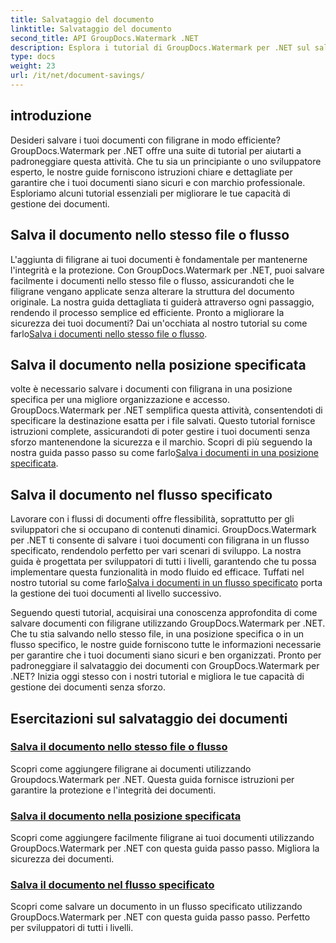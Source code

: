 ```yaml
---
title: Salvataggio del documento
linktitle: Salvataggio del documento
second_title: API GroupDocs.Watermark .NET
description: Esplora i tutorial di GroupDocs.Watermark per .NET sul salvataggio di documenti con filigrane. Scopri metodi passo passo per migliorare la sicurezza e la gestione dei documenti.
type: docs
weight: 23
url: /it/net/document-savings/
---
```

## introduzione

Desideri salvare i tuoi documenti con filigrane in modo efficiente? GroupDocs.Watermark per .NET offre una suite di tutorial per aiutarti a padroneggiare questa attività. Che tu sia un principiante o uno sviluppatore esperto, le nostre guide forniscono istruzioni chiare e dettagliate per garantire che i tuoi documenti siano sicuri e con marchio professionale. Esploriamo alcuni tutorial essenziali per migliorare le tue capacità di gestione dei documenti.

## Salva il documento nello stesso file o flusso
 L'aggiunta di filigrane ai tuoi documenti è fondamentale per mantenerne l'integrità e la protezione. Con GroupDocs.Watermark per .NET, puoi salvare facilmente i documenti nello stesso file o flusso, assicurandoti che le filigrane vengano applicate senza alterare la struttura del documento originale. La nostra guida dettagliata ti guiderà attraverso ogni passaggio, rendendo il processo semplice ed efficiente. Pronto a migliorare la sicurezza dei tuoi documenti? Dai un'occhiata al nostro tutorial su come farlo[Salva i documenti nello stesso file o flusso](./save-document-same-file-stream/).

## Salva il documento nella posizione specificata
 volte è necessario salvare i documenti con filigrana in una posizione specifica per una migliore organizzazione e accesso. GroupDocs.Watermark per .NET semplifica questa attività, consentendoti di specificare la destinazione esatta per i file salvati. Questo tutorial fornisce istruzioni complete, assicurandoti di poter gestire i tuoi documenti senza sforzo mantenendone la sicurezza e il marchio. Scopri di più seguendo la nostra guida passo passo su come farlo[Salva i documenti in una posizione specificata](./save-document-specified-location/).

## Salva il documento nel flusso specificato
 Lavorare con i flussi di documenti offre flessibilità, soprattutto per gli sviluppatori che si occupano di contenuti dinamici. GroupDocs.Watermark per .NET ti consente di salvare i tuoi documenti con filigrana in un flusso specificato, rendendolo perfetto per vari scenari di sviluppo. La nostra guida è progettata per sviluppatori di tutti i livelli, garantendo che tu possa implementare questa funzionalità in modo fluido ed efficace. Tuffati nel nostro tutorial su come farlo[Salva i documenti in un flusso specificato](./save-document-specified-stream/) porta la gestione dei tuoi documenti al livello successivo.

Seguendo questi tutorial, acquisirai una conoscenza approfondita di come salvare documenti con filigrane utilizzando GroupDocs.Watermark per .NET. Che tu stia salvando nello stesso file, in una posizione specifica o in un flusso specifico, le nostre guide forniscono tutte le informazioni necessarie per garantire che i tuoi documenti siano sicuri e ben organizzati. Pronto per padroneggiare il salvataggio dei documenti con GroupDocs.Watermark per .NET? Inizia oggi stesso con i nostri tutorial e migliora le tue capacità di gestione dei documenti senza sforzo.

## Esercitazioni sul salvataggio dei documenti
### [Salva il documento nello stesso file o flusso](./save-document-same-file-stream/)
Scopri come aggiungere filigrane ai documenti utilizzando Groupdocs.Watermark per .NET. Questa guida fornisce istruzioni per garantire la protezione e l'integrità dei documenti.
### [Salva il documento nella posizione specificata](./save-document-specified-location/)
Scopri come aggiungere facilmente filigrane ai tuoi documenti utilizzando GroupDocs.Watermark per .NET con questa guida passo passo. Migliora la sicurezza dei documenti.
### [Salva il documento nel flusso specificato](./save-document-specified-stream/)
Scopri come salvare un documento in un flusso specificato utilizzando GroupDocs.Watermark per .NET con questa guida passo passo. Perfetto per sviluppatori di tutti i livelli.